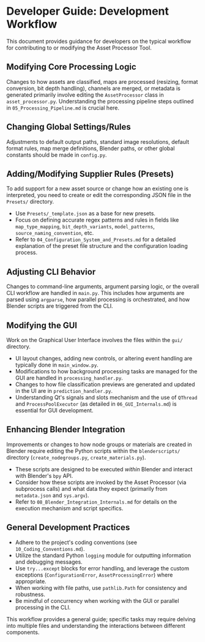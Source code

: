 # Developer Guide: Development Workflow

This document provides guidance for developers on the typical workflow for contributing to or modifying the Asset Processor Tool.

## Modifying Core Processing Logic

Changes to how assets are classified, maps are processed (resizing, format conversion, bit depth handling), channels are merged, or metadata is generated primarily involve editing the `AssetProcessor` class in `asset_processor.py`. Understanding the processing pipeline steps outlined in `05_Processing_Pipeline.md` is crucial here.

## Changing Global Settings/Rules

Adjustments to default output paths, standard image resolutions, default format rules, map merge definitions, Blender paths, or other global constants should be made in `config.py`.

## Adding/Modifying Supplier Rules (Presets)

To add support for a new asset source or change how an existing one is interpreted, you need to create or edit the corresponding JSON file in the `Presets/` directory.

*   Use `Presets/_template.json` as a base for new presets.
*   Focus on defining accurate regex patterns and rules in fields like `map_type_mapping`, `bit_depth_variants`, `model_patterns`, `source_naming_convention`, etc.
*   Refer to `04_Configuration_System_and_Presets.md` for a detailed explanation of the preset file structure and the configuration loading process.

## Adjusting CLI Behavior

Changes to command-line arguments, argument parsing logic, or the overall CLI workflow are handled in `main.py`. This includes how arguments are parsed using `argparse`, how parallel processing is orchestrated, and how Blender scripts are triggered from the CLI.

## Modifying the GUI

Work on the Graphical User Interface involves the files within the `gui/` directory.

*   UI layout changes, adding new controls, or altering event handling are typically done in `main_window.py`.
*   Modifications to how background processing tasks are managed for the GUI are handled in `processing_handler.py`.
*   Changes to how file classification previews are generated and updated in the UI are in `prediction_handler.py`.
*   Understanding Qt's signals and slots mechanism and the use of `QThread` and `ProcessPoolExecutor` (as detailed in `06_GUI_Internals.md`) is essential for GUI development.

## Enhancing Blender Integration

Improvements or changes to how node groups or materials are created in Blender require editing the Python scripts within the `blenderscripts/` directory (`create_nodegroups.py`, `create_materials.py`).

*   These scripts are designed to be executed *within* Blender and interact with Blender's `bpy` API.
*   Consider how these scripts are invoked by the Asset Processor (via subprocess calls) and what data they expect (primarily from `metadata.json` and `sys.argv`).
*   Refer to `08_Blender_Integration_Internals.md` for details on the execution mechanism and script specifics.

## General Development Practices

*   Adhere to the project's coding conventions (see `10_Coding_Conventions.md`).
*   Utilize the standard Python `logging` module for outputting information and debugging messages.
*   Use `try...except` blocks for error handling, and leverage the custom exceptions (`ConfigurationError`, `AssetProcessingError`) where appropriate.
*   When working with file paths, use `pathlib.Path` for consistency and robustness.
*   Be mindful of concurrency when working with the GUI or parallel processing in the CLI.

This workflow provides a general guide; specific tasks may require delving into multiple files and understanding the interactions between different components.